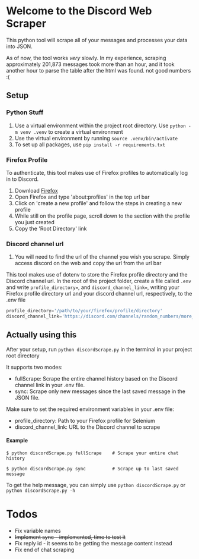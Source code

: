 # Welcome to the Discord Web Scraper

This python tool will scrape all of your messages and processes your data into JSON.

As of now, the tool works <i>very</i> slowly. In my experience, scraping approximately 201,873 messages took more than an hour, and it took another hour to parse the table after the html was found. not good numbers :(

## Setup

### Python Stuff
1. Use a virtual environment within the project root directory. Use `python -m venv .venv` to create a virtual environment
2. Use the virtual environment by running `source .venv/bin/activate`
3. To set up all packages, use `pip install -r requirements.txt` 

### Firefox Profile

To authenticate, this tool makes use of Firefox profiles to automatically log in to Discord.

1. Download [Firefox](https://www.mozilla.org/en-US/firefox/new/?xv=refresh-new&v=b)
2. Open Firefox and type 'about:profiles' in the top url bar
3. Click on 'create a new profile' and follow the steps in creating a new profile
4. While still on the profile page, scroll down to the section with the profile you just created
5. Copy the 'Root Directory' link

### Discord channel url
1. You will need to find the url of the channel you wish you scrape. Simply access discord on the web and copy the url from the url bar

This tool makes use of dotenv to store the Firefox profile directory and the Discord channel url. In the root of the project folder, create a file called `.env` and write `profile_directory=`, and `discord_channel_link=`, writing your Firefox profile directory url and your discord channel url, respectively, to the .env file

```python
profile_directory='/path/to/your/firefox/profile/directory'
discord_channel_link='https://discord.com/channels/random_numbers/more_random_numbers'

```

## Actually using this
After your setup, run `python discordScrape.py` in the terminal in your project root directory

It supports two modes:
  - fullScrape: Scrape the entire channel history based on the Discord channel link in your .env file.
  - sync: Scrape only new messages since the last saved message in the JSON file.

Make sure to set the required environment variables in your .env file:
  - profile_directory: Path to your Firefox profile for Selenium
  - discord_channel_link: URL to the Discord channel to scrape

#### Example
```
$ python discordScrape.py fullScrape    # Scrape your entire chat history

$ python discordScrape.py sync          # Scrape up to last saved message 
```

To get the help message, you can simply use `python discordScrape.py` or `python discordScrape.py -h`

# Todos
- Fix variable names
- ~~Implement sync - implemented, time to test it~~
- Fix reply id - it seems to be getting the message content instead
- Fix end of chat scraping